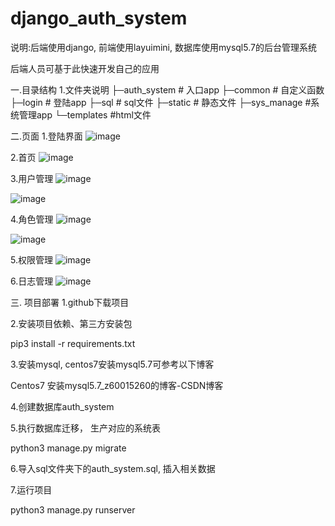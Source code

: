 # django_auth_system
说明:后端使用django, 前端使用layuimini, 数据库使用mysql5.7的后台管理系统

后端人员可基于此快速开发自己的应用

一.目录结构
1.文件夹说明
├─auth_system   # 入口app
├─common         # 自定义函数
├─login               # 登陆app
├─sql                  # sql文件
├─static              # 静态文件
├─sys_manage   #系统管理app
└─templates        #html文件


二.页面
1.登陆界面
![image](https://user-images.githubusercontent.com/103081755/187101407-0aa7f9d9-02c0-4791-80b3-3d94f57024d7.png)


2.首页
![image](https://user-images.githubusercontent.com/103081755/187101415-33034b5c-b290-4e3c-9c7c-a790dd656edc.png)


3.用户管理
![image](https://user-images.githubusercontent.com/103081755/187101424-f9805c35-8a18-4551-b7cd-f781162ba992.png)

![image](https://user-images.githubusercontent.com/103081755/187101434-9e9c2772-69f4-4517-93af-cddd75b1d125.png)


4.角色管理
![image](https://user-images.githubusercontent.com/103081755/187101441-bbf7355c-18a8-4b23-94d2-470818a912e8.png)

![image](https://user-images.githubusercontent.com/103081755/187101454-08274c55-35cb-42d1-82db-fbe66ad730ae.png)

5.权限管理
![image](https://user-images.githubusercontent.com/103081755/187101460-fc08458a-6a72-43c1-9ade-4b1d973d9b93.png)


6.日志管理
![image](https://user-images.githubusercontent.com/103081755/187101468-b3a2a31d-2612-4887-af9f-85bdbd6fac3d.png)


三. 项目部署
1.github下载项目

2.安装项目依赖、第三方安装包

  pip3 install -r requirements.txt

3.安装mysql,   centos7安装mysql5.7可参考以下博客

Centos7 安装mysql5.7_z60015260的博客-CSDN博客

4.创建数据库auth_system

5.执行数据库迁移， 生产对应的系统表

   python3 manage.py migrate

6.导入sql文件夹下的auth_system.sql, 插入相关数据

7.运行项目

   python3 manage.py runserver


